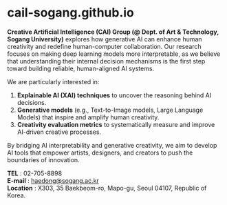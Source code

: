 # cail-sogang.github.io

**Creative Artificial Intelligence (CAI) Group (@ Dept. of Art & Technology, Sogang University)** explores how generative AI can enhance human creativity and redefine human-computer collaboration. Our research focuses on making deep learning models more interpretable, as we believe that understanding their internal decision mechanisms is the first step toward building reliable, human-aligned AI systems.

We are particularly interested in:

1. **Explainable AI (XAI) techniques** to uncover the reasoning behind AI decisions.
2. **Generative models** (e.g., Text-to-Image models, Large Language Models) that inspire and amplify human creativity.
3. **Creativity evaluation metrics** to systematically measure and improve AI-driven creative processes.

By bridging AI interpretability and generative creativity, we aim to develop AI tools that empower artists, designers, and creators to push the boundaries of innovation.

**TEL** : 02-705-8898
<br>**E-mail** : haedong@sogang.ac.kr
<br>**Location** : X303, 35 Baekbeom-ro, Mapo-gu, Seoul 04107, Republic of Korea.
